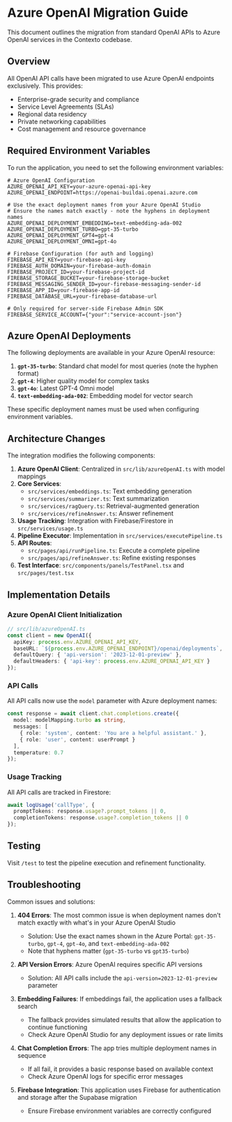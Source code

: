 # Azure OpenAI Migration Guide

This document outlines the migration from standard OpenAI APIs to Azure OpenAI services in the Contexto codebase.

## Overview

All OpenAI API calls have been migrated to use Azure OpenAI endpoints exclusively. This provides:
- Enterprise-grade security and compliance
- Service Level Agreements (SLAs)
- Regional data residency 
- Private networking capabilities
- Cost management and resource governance

## Required Environment Variables

To run the application, you need to set the following environment variables:

```
# Azure OpenAI Configuration
AZURE_OPENAI_API_KEY=your-azure-openai-api-key
AZURE_OPENAI_ENDPOINT=https://openai-buildai.openai.azure.com

# Use the exact deployment names from your Azure OpenAI Studio
# Ensure the names match exactly - note the hyphens in deployment names
AZURE_OPENAI_DEPLOYMENT_EMBEDDING=text-embedding-ada-002
AZURE_OPENAI_DEPLOYMENT_TURBO=gpt-35-turbo
AZURE_OPENAI_DEPLOYMENT_GPT4=gpt-4
AZURE_OPENAI_DEPLOYMENT_OMNI=gpt-4o

# Firebase Configuration (for auth and logging)
FIREBASE_API_KEY=your-firebase-api-key
FIREBASE_AUTH_DOMAIN=your-firebase-auth-domain
FIREBASE_PROJECT_ID=your-firebase-project-id
FIREBASE_STORAGE_BUCKET=your-firebase-storage-bucket
FIREBASE_MESSAGING_SENDER_ID=your-firebase-messaging-sender-id
FIREBASE_APP_ID=your-firebase-app-id
FIREBASE_DATABASE_URL=your-firebase-database-url

# Only required for server-side Firebase Admin SDK
FIREBASE_SERVICE_ACCOUNT={"your":"service-account-json"}
```

## Azure OpenAI Deployments

The following deployments are available in your Azure OpenAI resource:

1. **`gpt-35-turbo`**: Standard chat model for most queries (note the hyphen format)
2. **`gpt-4`**: Higher quality model for complex tasks
3. **`gpt-4o`**: Latest GPT-4 Omni model 
4. **`text-embedding-ada-002`**: Embedding model for vector search

These specific deployment names must be used when configuring environment variables.

## Architecture Changes

The integration modifies the following components:

1. **Azure OpenAI Client**: Centralized in `src/lib/azureOpenAI.ts` with model mappings
2. **Core Services**: 
   - `src/services/embeddings.ts`: Text embedding generation
   - `src/services/summarizer.ts`: Text summarization
   - `src/services/ragQuery.ts`: Retrieval-augmented generation
   - `src/services/refineAnswer.ts`: Answer refinement
3. **Usage Tracking**: Integration with Firebase/Firestore in `src/services/usage.ts`
4. **Pipeline Executor**: Implementation in `src/services/executePipeline.ts`
5. **API Routes**:
   - `src/pages/api/runPipeline.ts`: Execute a complete pipeline
   - `src/pages/api/refineAnswer.ts`: Refine existing responses
6. **Test Interface**: `src/components/panels/TestPanel.tsx` and `src/pages/test.tsx`

## Implementation Details

### Azure OpenAI Client Initialization

```typescript
// src/lib/azureOpenAI.ts
const client = new OpenAI({
  apiKey: process.env.AZURE_OPENAI_API_KEY,
  baseURL: `${process.env.AZURE_OPENAI_ENDPOINT}/openai/deployments`,
  defaultQuery: { 'api-version': '2023-12-01-preview' },
  defaultHeaders: { 'api-key': process.env.AZURE_OPENAI_API_KEY }
});
```

### API Calls

All API calls now use the `model` parameter with Azure deployment names:

```typescript
const response = await client.chat.completions.create({
  model: modelMapping.turbo as string,
  messages: [
    { role: 'system', content: 'You are a helpful assistant.' },
    { role: 'user', content: userPrompt }
  ],
  temperature: 0.7
});
```

### Usage Tracking

All API calls are tracked in Firestore:

```typescript
await logUsage('callType', {
  promptTokens: response.usage?.prompt_tokens || 0,
  completionTokens: response.usage?.completion_tokens || 0
});
```

## Testing

Visit `/test` to test the pipeline execution and refinement functionality.

## Troubleshooting

Common issues and solutions:

1. **404 Errors**: The most common issue is when deployment names don't match exactly with what's in your Azure OpenAI Studio
   - Solution: Use the exact names shown in the Azure Portal: `gpt-35-turbo`, `gpt-4`, `gpt-4o`, and `text-embedding-ada-002`
   - Note that hyphens matter (`gpt-35-turbo` vs `gpt35-turbo`)

2. **API Version Errors**: Azure OpenAI requires specific API versions
   - Solution: All API calls include the `api-version=2023-12-01-preview` parameter

3. **Embedding Failures**: If embeddings fail, the application uses a fallback search
   - The fallback provides simulated results that allow the application to continue functioning
   - Check Azure OpenAI Studio for any deployment issues or rate limits

4. **Chat Completion Errors**: The app tries multiple deployment names in sequence
   - If all fail, it provides a basic response based on available context
   - Check Azure OpenAI logs for specific error messages

5. **Firebase Integration**: This application uses Firebase for authentication and storage after the Supabase migration
   - Ensure Firebase environment variables are correctly configured
